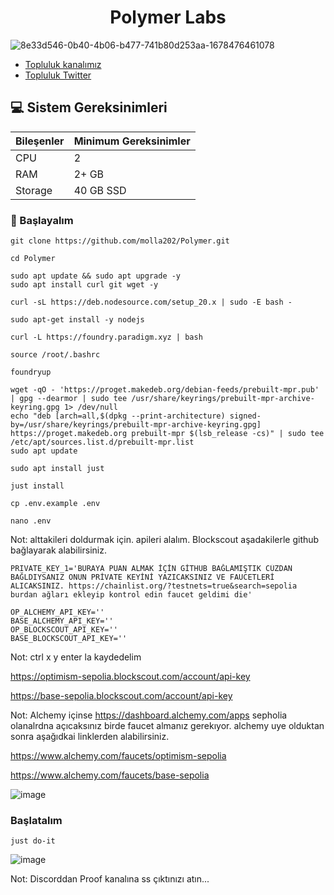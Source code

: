 
<h1 align="center"> Polymer Labs </h1>

![8e33d546-0b40-4b06-b477-741b80d253aa-1678476461078](https://github.com/molla202/Polymer-test1/assets/91562185/9616c55a-0271-4a25-9677-88aa86681ae1)

 * [Topluluk kanalımız](https://t.me/corenodechat)<br>
 * [Topluluk Twitter](https://twitter.com/corenodeHQ)<br>


## 💻 Sistem Gereksinimleri
| Bileşenler | Minimum Gereksinimler | 
| ------------ | ------------ |
| CPU |	2|
| RAM	| 2+ GB |
| Storage	| 40 GB SSD |

### 🚧 Başlayalım

```
git clone https://github.com/molla202/Polymer.git
```
```
cd Polymer
```
```
sudo apt update && sudo apt upgrade -y
sudo apt install curl git wget -y
```
```
curl -sL https://deb.nodesource.com/setup_20.x | sudo -E bash -
```
```
sudo apt-get install -y nodejs
```
```
curl -L https://foundry.paradigm.xyz | bash
```
```
source /root/.bashrc
```
```
foundryup
```
```
wget -qO - 'https://proget.makedeb.org/debian-feeds/prebuilt-mpr.pub' | gpg --dearmor | sudo tee /usr/share/keyrings/prebuilt-mpr-archive-keyring.gpg 1> /dev/null
echo "deb [arch=all,$(dpkg --print-architecture) signed-by=/usr/share/keyrings/prebuilt-mpr-archive-keyring.gpg] https://proget.makedeb.org prebuilt-mpr $(lsb_release -cs)" | sudo tee /etc/apt/sources.list.d/prebuilt-mpr.list
sudo apt update
```
```
sudo apt install just
```
```
just install
```
```
cp .env.example .env
```
```
nano .env
```

Not: alttakileri doldurmak için. apileri alalım. Blockscout aşadakilerle github bağlayarak alabilirsiniz.
```
PRIVATE_KEY_1='BURAYA PUAN ALMAK İÇİN GİTHUB BAĞLAMIŞTIK CÜZDAN BAĞLDIYSANIZ ONUN PRİVATE KEYİNİ YAZICAKSINIZ VE FAUCETLERİ ALICAKSINIZ. https://chainlist.org/?testnets=true&search=sepolia burdan ağları ekleyip kontrol edin faucet geldimi die'

OP_ALCHEMY_API_KEY=''
BASE_ALCHEMY_API_KEY=''
OP_BLOCKSCOUT_API_KEY=''
BASE_BLOCKSCOUT_API_KEY=''
```
Not: ctrl x y enter la kaydedelim

https://optimism-sepolia.blockscout.com/account/api-key

https://base-sepolia.blockscout.com/account/api-key

Not: Alchemy içinse https://dashboard.alchemy.com/apps    sepholia olanalrdna açıcaksınız birde faucet almanız gerekıyor. alchemy uye olduktan sonra aşağıdkai linklerden alabilirsiniz.

https://www.alchemy.com/faucets/optimism-sepolia

https://www.alchemy.com/faucets/base-sepolia

![image](https://github.com/molla202/Polymer-test1/assets/91562185/da37accc-a24f-440d-affe-b1260d0f60a8)



### Başlatalım
```
just do-it
```

![image](https://github.com/molla202/Polymer-test1/assets/91562185/4c893d6e-74e9-4620-9f3e-4d15af38d2a3)

Not: Discorddan Proof kanalına ss çıktınızı atın...









